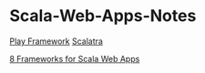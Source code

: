 # Scala-Web-Apps-Notes

[Play Framework](https://www.playframework.com/)
[Scalatra](http://scalatra.org/)

[8 Frameworks for Scala Web Apps](https://nordicapis.com/8-frameworks-to-build-a-web-api-in-scala/)


